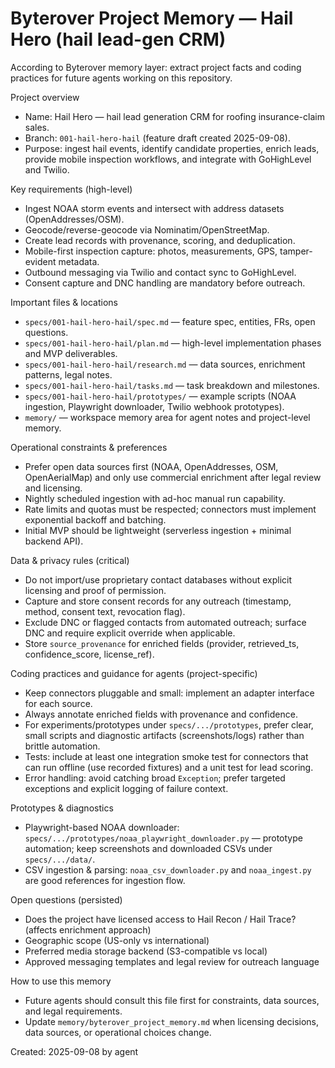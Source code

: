 # Byterover Project Memory — Hail Hero (hail lead-gen CRM)

According to Byterover memory layer: extract project facts and coding practices for future agents working on this repository.

Project overview
- Name: Hail Hero — hail lead generation CRM for roofing insurance-claim sales.
- Branch: `001-hail-hero-hail` (feature draft created 2025-09-08).
- Purpose: ingest hail events, identify candidate properties, enrich leads, provide mobile inspection workflows, and integrate with GoHighLevel and Twilio.

Key requirements (high-level)
- Ingest NOAA storm events and intersect with address datasets (OpenAddresses/OSM).
- Geocode/reverse-geocode via Nominatim/OpenStreetMap.
- Create lead records with provenance, scoring, and deduplication.
- Mobile-first inspection capture: photos, measurements, GPS, tamper-evident metadata.
- Outbound messaging via Twilio and contact sync to GoHighLevel.
- Consent capture and DNC handling are mandatory before outreach.

Important files & locations
- `specs/001-hail-hero-hail/spec.md` — feature spec, entities, FRs, open questions.
- `specs/001-hail-hero-hail/plan.md` — high-level implementation phases and MVP deliverables.
- `specs/001-hail-hero-hail/research.md` — data sources, enrichment patterns, legal notes.
- `specs/001-hail-hero-hail/tasks.md` — task breakdown and milestones.
- `specs/001-hail-hero-hail/prototypes/` — example scripts (NOAA ingestion, Playwright downloader, Twilio webhook prototypes).
- `memory/` — workspace memory area for agent notes and project-level memory.

Operational constraints & preferences
- Prefer open data sources first (NOAA, OpenAddresses, OSM, OpenAerialMap) and only use commercial enrichment after legal review and licensing.
- Nightly scheduled ingestion with ad-hoc manual run capability.
- Rate limits and quotas must be respected; connectors must implement exponential backoff and batching.
- Initial MVP should be lightweight (serverless ingestion + minimal backend API).

Data & privacy rules (critical)
- Do not import/use proprietary contact databases without explicit licensing and proof of permission.
- Capture and store consent records for any outreach (timestamp, method, consent text, revocation flag).
- Exclude DNC or flagged contacts from automated outreach; surface DNC and require explicit override when applicable.
- Store `source_provenance` for enriched fields (provider, retrieved_ts, confidence_score, license_ref).

Coding practices and guidance for agents (project-specific)
- Keep connectors pluggable and small: implement an adapter interface for each source.
- Always annotate enriched fields with provenance and confidence.
- For experiments/prototypes under `specs/.../prototypes`, prefer clear, small scripts and diagnostic artifacts (screenshots/logs) rather than brittle automation.
- Tests: include at least one integration smoke test for connectors that can run offline (use recorded fixtures) and a unit test for lead scoring.
- Error handling: avoid catching broad `Exception`; prefer targeted exceptions and explicit logging of failure context.

Prototypes & diagnostics
- Playwright-based NOAA downloader: `specs/.../prototypes/noaa_playwright_downloader.py` — prototype automation; keep screenshots and downloaded CSVs under `specs/.../data/`.
- CSV ingestion & parsing: `noaa_csv_downloader.py` and `noaa_ingest.py` are good references for ingestion flow.

Open questions (persisted)
- Does the project have licensed access to Hail Recon / Hail Trace? (affects enrichment approach)
- Geographic scope (US-only vs international)
- Preferred media storage backend (S3-compatible vs local)
- Approved messaging templates and legal review for outreach language

How to use this memory
- Future agents should consult this file first for constraints, data sources, and legal requirements.
- Update `memory/byterover_project_memory.md` when licensing decisions, data sources, or operational choices change.

Created: 2025-09-08 by agent

